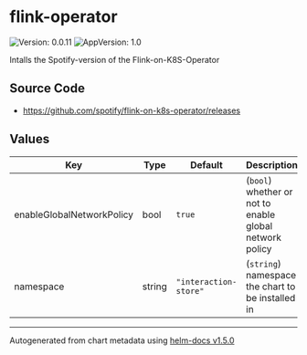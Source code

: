 # flink-operator

![Version: 0.0.11](https://img.shields.io/badge/Version-0.0.11-informational?style=flat-square) ![AppVersion: 1.0](https://img.shields.io/badge/AppVersion-1.0-informational?style=flat-square)

Intalls the Spotify-version of the Flink-on-K8S-Operator

## Source Code

* <https://github.com/spotify/flink-on-k8s-operator/releases>

## Values

| Key | Type | Default | Description |
|-----|------|---------|-------------|
| enableGlobalNetworkPolicy | bool | `true` | (`bool`) whether or not to enable global network policy |
| namespace | string | `"interaction-store"` | (`string`) namespace the chart to be installed in |

----------------------------------------------
Autogenerated from chart metadata using [helm-docs v1.5.0](https://github.com/norwoodj/helm-docs/releases/v1.5.0)
